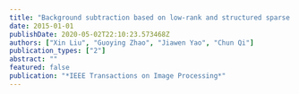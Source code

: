 ```yaml
---
title: "Background subtraction based on low-rank and structured sparse decomposition"
date: 2015-01-01
publishDate: 2020-05-02T22:10:23.573468Z
authors: ["Xin Liu", "Guoying Zhao", "Jiawen Yao", "Chun Qi"]
publication_types: ["2"]
abstract: ""
featured: false
publication: "*IEEE Transactions on Image Processing*"
---
```


